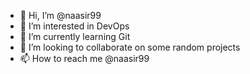 - 👋 Hi, I’m @naasir99
- 👀 I’m interested in DevOps
- 🌱 I’m currently learning Git
- 💞️ I’m looking to collaborate on some random projects
- 📫 How to reach me @naasir99

<!---
naasir99/naasir99 is a ✨ special ✨ repository because its `README.md` (this file) appears on your GitHub profile.
You can click the Preview link to take a look at your changes.
--->

